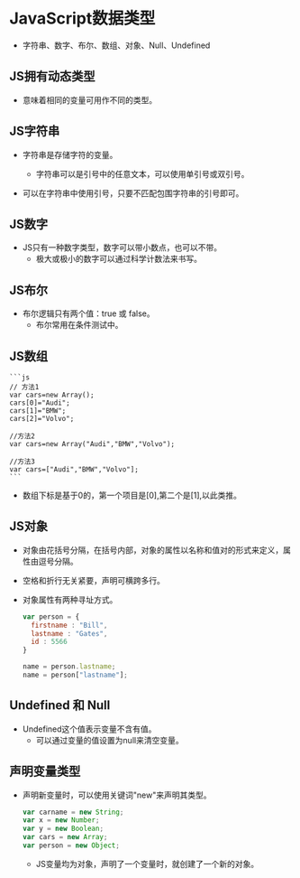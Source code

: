 # JavaScript数据类型

- 字符串、数字、布尔、数组、对象、Null、Undefined

## JS拥有动态类型

- 意味着相同的变量可用作不同的类型。

## JS字符串

- 字符串是存储字符的变量。
  - 字符串可以是引号中的任意文本，可以使用单引号或双引号。

- 可以在字符串中使用引号，只要不匹配包围字符串的引号即可。

## JS数字

- JS只有一种数字类型，数字可以带小数点，也可以不带。
  - 极大或极小的数字可以通过科学计数法来书写。

## JS布尔

- 布尔逻辑只有两个值：true 或 false。
  - 布尔常用在条件测试中。

## JS数组

    ```js
    // 方法1
    var cars=new Array();
    cars[0]="Audi";
    cars[1]="BMW";
    cars[2]="Volvo";

    //方法2
    var cars=new Array("Audi","BMW","Volvo");

    //方法3
    var cars=["Audi","BMW","Volvo"];
    ```
- 数组下标是基于0的，第一个项目是[0],第二个是[1],以此类推。

## JS对象

- 对象由花括号分隔，在括号内部，对象的属性以名称和值对的形式来定义，属性由逗号分隔。
- 空格和折行无关紧要，声明可横跨多行。

- 对象属性有两种寻址方式。
    ```js
    var person = {
      firstname : "Bill",
      lastname : "Gates",
      id : 5566
    }

    name = person.lastname;
    name = person["lastname"];
    ```

## Undefined 和 Null

- Undefined这个值表示变量不含有值。
  - 可以通过变量的值设置为null来清空变量。
  
## 声明变量类型

- 声明新变量时，可以使用关键词"new"来声明其类型。

  ```js
  var carname = new String;
  var x = new Number;
  var y = new Boolean;
  var cars = new Array;
  var person = new Object;
  ```

  - JS变量均为对象，声明了一个变量时，就创建了一个新的对象。